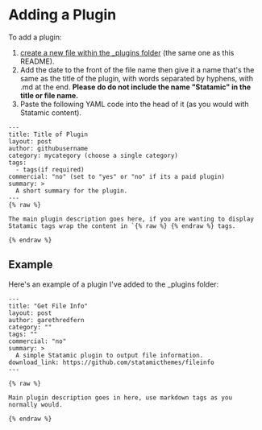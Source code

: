 # Adding a Plugin

To add a plugin:

1. [create a new file within the _plugins folder](https://github.com/statamicthemes/statamicthemes.github.io/tree/master/_plugins) (the same one as this README).
2. Add the date to the front of the file name then give it a name that's the same as the title of the plugin, with words separated by hyphens, with .md at the end. **Please do do not include the name "Statamic" in the title or file name.**
3. Paste the following YAML code into the head of it (as you would with Statamic content).

```
---
title: Title of Plugin
layout: post
author: githubusername
category: mycategory (choose a single category)
tags:
  - tags(if required)
commercial: "no" (set to "yes" or "no" if its a paid plugin)
summary: >
  A short summary for the plugin.
---
{% raw %}

The main plugin description goes here, if you are wanting to display Statamic tags wrap the content in `{% raw %} {% endraw %} tags.

{% endraw %}
```

## Example

Here's an example of a plugin I've added to the _plugins folder:

```
---
title: "Get File Info"
layout: post
author: garethredfern
category: ""
tags: ""
commercial: "no"
summary: >
  A simple Statamic plugin to output file information.
download_link: https://github.com/statamicthemes/fileinfo
---

{% raw %}

Main plugin description goes in here, use markdown tags as you normally would.

{% endraw %}

```
